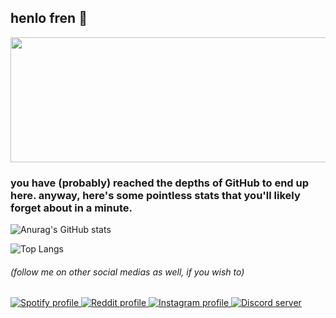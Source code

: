 ## henlo fren 👋

<div id="header" align="center">
  <img src="https://media.tenor.com/x9_ISoFT4UcAAAAd/goofy-ahh-memes-shawty-trifling.gif" width="800" height="200" style=""/>
</div>

### you have (probably) reached the depths of GitHub to end up here. anyway, here's some pointless stats that you'll likely forget about in a minute.

![Anurag's GitHub stats](https://github-readme-stats.vercel.app/api?username=RubenCGomes&theme=dark&show_icons=true)

![Top Langs](https://github-readme-stats.vercel.app/api/top-langs/?username=RubenCGomes&layout=compact&theme=dark)

###### (follow me on other social medias as well, if you wish to)

<div id="badges">
  <a href="https://open.spotify.com/user/xxdangerp996xx">
    <img src="https://img.shields.io/badge/Spotify-22c05a?style=for-the-badge&logo=spotify&logoColor=white" alt="Spotify profile"/>
  </a>
  <a href="https://www.reddit.com/user/xXDANGERP996Xx">
    <img src="https://img.shields.io/badge/Reddit-ff4500?style=for-the-badge&logo=reddit&logoColor=white" alt="Reddit profile"/>
  </a>
  <a href="https://www.instagram.com/rxb.cgomes_03/">
    <img src="https://img.shields.io/badge/Instagram-fd0074?style=for-the-badge&logo=instagram&logoColor=white" alt="Instagram profile"/>
  </a>
  <a href="https://discord.gg/nwFtJBx8vj">
    <img src="https://img.shields.io/badge/Discord-5662f6?style=for-the-badge&logo=discord&logoColor=white" alt="Discord server"/>
  </a>
</div>
